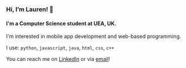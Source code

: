 ### Hi, I’m Lauren! :wave:
#### I'm a Computer Science student at UEA, UK.
I'm interested in mobile app development and web-based programming.

I use:
``python``, ``javascript``, ``java``, ``html``, ``css``, ``c++``

You can reach me on [LinkedIn](https://www.linkedin.com/in/lauren-bassett-4310921b0/) or via [email](mailto:laurenb252@outlook.com)!
<!---
laurenbsst/laurenbsst is a ✨ special ✨ repository because its `README.md` (this file) appears on your GitHub profile.
You can click the Preview link to take a look at your changes.
--->
